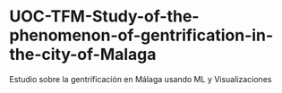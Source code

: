 # UOC-TFM-Study-of-the-phenomenon-of-gentrification-in-the-city-of-Malaga
Estudio sobre la gentrificación en Málaga usando ML y Visualizaciones
